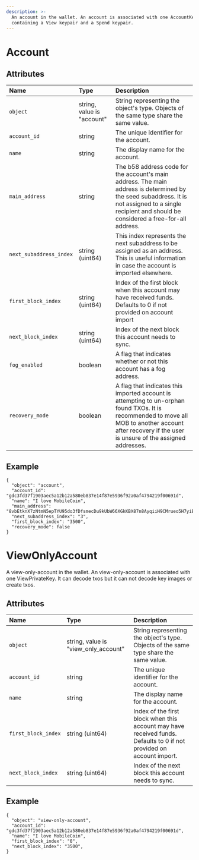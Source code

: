 ```yaml
---
description: >-
  An account in the wallet. An account is associated with one AccountKey,
  containing a View keypair and a Spend keypair.
---
```


# Account

## Attributes

| Name | Type | Description |
| :--- | :--- | :--- |
| `object` | string, value is "account" | String representing the object's type. Objects of the same type share the same value. |
| `account_id` | string | The unique identifier for the account. |
| `name` | string | The display name for the account. |
| `main_address` | string | The b58 address code for the account's main address. The main address is determined by the seed subaddress. It is not assigned to a single recipient and should be considered a free-for-all address. |
| `next_subaddress_index` | string \(uint64\) | This index represents the next subaddress to be assigned as an address. This is useful information in case the account is imported elsewhere. |
| `first_block_index` | string \(uint64\) | Index of the first block when this account may have received funds. Defaults to 0 if not provided on account import |
| `next_block_index` | string \(uint64\) | Index of the next block this account needs to sync. |
| `fog_enabled` | boolean | A flag that indicates whether or not this account has a fog address. |
| `recovery_mode` | boolean | A flag that indicates this imported account is attempting to un-orphan found TXOs. It is recommended to move all MOB to another account after recovery if the user is unsure of the assigned addresses. |

## Example

```text
{
  "object": "account",
  "account_id": "gdc3fd37f1903aec5a12b12a580eb837e14f87e5936f92a0af4794219f00691d",
  "name": "I love MobileCoin",
  "main_address": "8vbEtknX7zNtmN5epTYU95do3fDfsmecDu9kUbW66XGkKBX87n8AyqiiH9CMrueo5H7yiBEPXPoQHhEBLFHZJLcB2g7DZJ3tUZ9ArVgBu3a",
  "next_subaddress_index": "3",
  "first_block_index": "3500",
  "recovery_mode": false
}
```

# ViewOnlyAccount
A view-only-account in the wallet. An view-only-account is associated with one ViewPrivateKey. It can decode txos but it can not decode key images or create txos.

## Attributes

| Name | Type | Description |
| :--- | :--- | :--- |
| `object` | string, value is "view_only_account" | String representing the object's type. Objects of the same type share the same value. |
| `account_id` | string | The unique identifier for the account. |
| `name` | string | The display name for the account. |
| `first_block_index` | string \(uint64\) | Index of the first block when this account may have received funds. Defaults to 0 if not provided on account import. |
| `next_block_index` | string \(uint64\) | Index of the next block this account needs to sync. |

## Example

```text
{
  "object": "view-only-account",
  "account_id": "gdc3fd37f1903aec5a12b12a580eb837e14f87e5936f92a0af4794219f00691d",
  "name": "I love MobileCoin",
  "first_block_index": "0",
  "next_block_index": "3500",
}
```

